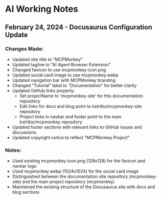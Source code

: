 # AI Working Notes

## February 24, 2024 - Docusaurus Configuration Update

### Changes Made:
- Updated site title to "MCPMonkey"
- Updated tagline to "AI Agent Browser Extension"
- Changed favicon to use mcpmonkey-icon.png
- Updated social card image to use mcpmonkey.webp
- Updated navigation bar with MCPMonkey branding
- Changed "Tutorial" label to "Documentation" for better clarity
- Updated GitHub links properly:
  - Set projectName to 'mcpmonkey-site' for this documentation repository
  - Edit links for docs and blog point to kstrikis/mcpmonkey-site repository
  - Project links in navbar and footer point to the main kstrikis/mcpmonkey repository
- Updated footer sections with relevant links to GitHub issues and discussions
- Updated copyright notice to reflect "MCPMonkey Project"

### Notes:
- Used existing mcpmonkey-icon.png (128x128) for the favicon and navbar logo
- Used mcpmonkey.webp (1024x1024) for the social card image
- Distinguished between the documentation site repository (mcpmonkey-site) and the main project repository (mcpmonkey)
- Maintained the existing structure of the Docusaurus site with docs and blog sections 
